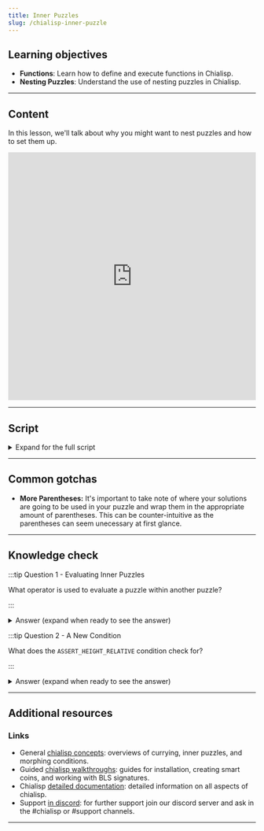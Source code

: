 ```yaml
---
title: Inner Puzzles
slug: /chialisp-inner-puzzle
---
```


## Learning objectives

- **Functions**: Learn how to define and execute functions in Chialisp.
- **Nesting Puzzles**: Understand the use of nesting puzzles in Chialisp.

---

## Content

In this lesson, we'll talk about why you might want to nest puzzles and how to set them up.

<div class="videoWrapper">
<iframe width="100%" height="504" src="https://www.youtube.com/embed/GAw1yMmkO3g" frameborder="0" allowfullscreen="allowfullscreen"></iframe>
</div>

---

## Script

<details>

<summary> Expand for the full script </summary>

00:00  
All puzzles result in the output of a condition that tells a blockchain what to do with a coin that it's wrapped in. Inner puzzles can be thought of as a coin within a coin where the result is a condition that is passed to the outer puzzle which executes it.

00:20  
One specific use for this functionality is if you wanted to use a generic inner puzzle and wrap it in an outer puzzle that verifies a signature. The outer puzzle can be a sort of template that you can pass in any generic inner puzzle and it will be signature protected by the outer puzzle. Let's create this exact outer puzzle template.

00:40  
We're going to define a module, and for our parameters we'll have a `PUBLIC_KEY` that we'll curry in later, an `INNER_PUZZLE` that we'll also curry in, and then the `inner_solution`. We'll include the `condition_codes.clib` library file and the `sha256tree.clib` library file as well. Then, we're going to define a new function.

01:00  
We'll call this `calculate_output` and in the parameters we'll have our `PUBLIC_KEY`, the `inner_solution`, and the `conditions` that we'll execute. In a combine statement, we'll have the standard signature verification that we used in the previous video. (`(defun calculate_output (PUBLIC_KEY inner_solution conditions) (c (list AGG_SIG_MET PUBLIC_KEY (sha256tree inner_solution)) conditions))`)

01:20  
For the message that we're verifying, we'll be verifying the `inner_solution` and then we'll return the `conditions`. Now that we've defined our new function, we'll call it with `calculate_output`, provide the `PUBLIC_KEY` and the `inner_solution`, and then we'll use the `apply` operator or `a` on our `INNER_PUZZLE`, providing the `inner_solution`. (`calculate_output PUBLIC_KEY inner_solution (a INNER_PUZZLE inner_solution)`)

01:40  
The `apply` operator is how you execute some code. So the `INNER_PUZZLE` will be executed with the `inner_solution`. So this puzzle will first evaluate the inner puzzle with the `(a INNER_PUZZLE inner_solution))` method, and use the result as the condition for our `calculate_output` function.

02:00  
This function requires a signature of the `inner_solution` to pass. Now let's write the inner puzzle. For this puzzle, we're going to use a condition called `ASSERT_HEIGHT_RELATIVE`, which specifies when a coin can be spent, based on the number of blocks passed since coin creation. We'll define a module and in our parameters, we'll curry in the `REQUIRED_BLOCKS`. This will be a number of blocks that have to pass before the coin can be spent.

02:20  
Then, we'll have our `conditions`. We'll include the `condition_codes.clib` library again, and then we'll define a statement that uses the `ASSERT_HEIGHT_RELATIVE` condition on the `REQUIRED_BLOCKS` that we curried in, and then we'll return the `conditions`.

02:40  
All right, now we have both our inner puzzle and our outer puzzle. Let's curry in the needed values. First we'll get our public key with `chia keys show`, and then we'll curry the block value into the inner puzzle with `cdv clsp curry inner-puzzle.clsp -a` and specify the number of blocks that we want to pass.

03:00  
In this case, we'll use `20`. We can now curry this result, along with our public key, into the outer puzzle with `cdv clsp curry outer-puzzle.clsp -a`, enter our public key, `-a` and in quotes we'll paste the compiled inner puzzle.

03:20  
Now that we have our final compiled puzzle, we can go ahead and create a coin using the process that we covered in the last video. Once the coin has been created, we can create our solution for this coin. First we get our wallet address and `decode` it. We'll use this in our desired solution. Again, we'll be using the `CREATE_COIN` condition signified by the code `51`.

03:40  
Note that I'm nesting the solution in four (4) sets of parentheses. This is because the outer puzzle parameters list is passed in wrapped with parentheses as is the inner solution. In the inner puzzle, we have another set of parentheses for the list of conditions, and each condition is also wrapped.

04:00  
It's important to understand the structure of the puzzle to make sure that the solution you provide is structured properly. Now we'll add the encoded solution into our spend bundle where we already have the coin info and puzzle reveal from coin creation. Next, we'll get our signature using the method we outlined in the previous video. We'll hash our solution and concatenate it with the coin ID and genesis challenge.

04:20  
Now we can sign the resulting message with `chia keys sign` and copy the signature into our spend bundle, being sure to append `0x` to signify that it's a value. Now run `cdv rpc pushtx spendbundle.json`.

04:40  
If the number of blocks is not yet passed, it will have a pending status. If successful, we can look up the coin record again and see that the spent block index is more than 20 blocks later than the confirmed block index. In this video, we learned how inner puzzles work and how they interact with outer puzzles. Thanks so much for watching, catch you next time.

</details>

---

## Common gotchas

- **More Parentheses:** It's important to take note of where your solutions are going to be used in your puzzle and wrap them in the appropriate amount of parentheses. This can be counter-intuitive as the parentheses can seem unecessary at first glance.

---

## Knowledge check

:::tip Question 1 - Evaluating Inner Puzzles

What operator is used to evaluate a puzzle within another puzzle?

:::

<details>

<summary> Answer (expand when ready to see the answer)  </summary>

The `apply` operator. (`a`)

```chialisp
(a INNER_PUZZLE inner_solution)
```

</details>

:::tip Question 2 - A New Condition

What does the `ASSERT_HEIGHT_RELATIVE` condition check for?

:::

<details>

<summary> Answer (expand when ready to see the answer)  </summary>

`ASSERT_HEIGHT_RELATIVE` checks for how many blocks have passed since coin creation. It allows the resolution of a puzzle after a predefined number of blocks have passed.

</details>

---

## Additional resources

### Links

- General [chialisp concepts](https://docs.chia.net/guides/chialisp-concepts): overviews of currying, inner puzzles, and morphing conditions.
- Guided [chialisp walkthroughs](https://docs.chia.net/guides/): guides for installation, creating smart coins, and working with BLS signatures.
- Chialisp [detailed documentation](https://chialisp.com/): detailed information on all aspects of chialisp.
- Support [in discord](https://discord.gg/chia): for further support join our discord server and ask in the #chialisp or #support channels.

---
